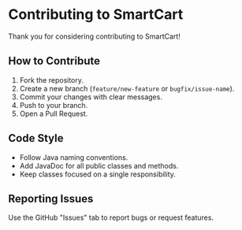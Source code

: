 # Contributing to SmartCart

Thank you for considering contributing to SmartCart!  

## How to Contribute
1. Fork the repository.
2. Create a new branch (`feature/new-feature` or `bugfix/issue-name`).
3. Commit your changes with clear messages.
4. Push to your branch.
5. Open a Pull Request.

## Code Style
- Follow Java naming conventions.
- Add JavaDoc for all public classes and methods.
- Keep classes focused on a single responsibility.

## Reporting Issues
Use the GitHub "Issues" tab to report bugs or request features.
